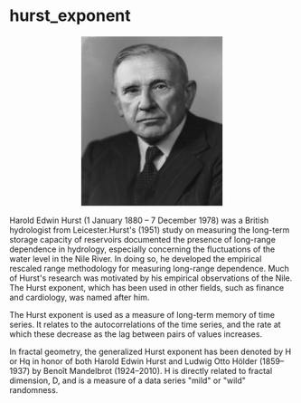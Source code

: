 # hurst_exponent

<div align="center">
  <img src="image/hurst.png" alt="hurst" width="250" height="300">
</div>

Harold Edwin Hurst (1 January 1880 – 7 December 1978) was a British hydrologist from Leicester.Hurst's (1951) study on measuring the long-term storage capacity of reservoirs documented the presence of long-range dependence in hydrology, especially concerning the fluctuations of the water level in the Nile River. In doing so, he developed the empirical rescaled range methodology for measuring long-range dependence. Much of Hurst's research was motivated by his empirical observations of the Nile. The Hurst exponent, which has been used in other fields, such as finance and cardiology, was named after him.

The Hurst exponent is used as a measure of long-term memory of time series. It relates to the autocorrelations of the time series, and the rate at which these decrease as the lag between pairs of values increases.

In fractal geometry, the generalized Hurst exponent has been denoted by H or Hq in honor of both Harold Edwin Hurst and Ludwig Otto Hölder (1859–1937) by Benoît Mandelbrot (1924–2010). H is directly related to fractal dimension, D, and is a measure of a data series "mild" or "wild" randomness.